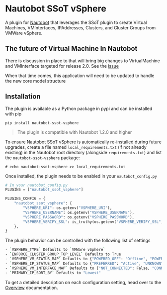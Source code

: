 # Nautobot SSoT vSphere

A plugin for [Nautobot](https://github.com/nautobot/nautobot) that leverages the SSoT plugin to create Virtual Machines, VMInterfaces, IPAddresses, Clusters, and Cluster Groups from VMWare vSphere.

## The future of Virtual Machine In Nautobot

There is discussion in place to that will bring big changes to VirtualMachine and VMInterface targeted for release 2.0.
See the [issue](https://github.com/nautobot/nautobot/issues/1178)

When that time comes, this application will need to be updated to handle the new core model structure

## Installation

The plugin is available as a Python package in pypi and can be installed with pip

```shell
pip install nautobot-ssot-vsphere
```

> The plugin is compatible with Nautobot 1.2.0 and higher

To ensure Nautobot SSoT vSphere is automatically re-installed during future upgrades, create a file named `local_requirements.txt` (if not already existing) in the Nautobot root directory (alongside `requirements.txt`) and list the `nautobot-ssot-vsphere` package:

```no-highlight
# echo nautobot-ssot-vsphere >> local_requirements.txt
```

Once installed, the plugin needs to be enabled in your `nautobot_config.py`

```python
# In your nautobot_config.py
PLUGINS = ["nautobot_ssot_vsphere"]

PLUGINS_CONFIG = {
    "nautobot_ssot_vsphere": {
        "VSPHERE_URI": os.getenv("VSPHERE_URI"),
        "VSPHERE_USERNAME": os.getenv("VSPHERE_USERNAME"),
        "VSPHERE_PASSWORD": os.getenv("VSPHERE_PASSWORD"),
        "VSPHERE_VERIFY_SSL": is_truthy(os.getenv("VSPHERE_VERIFY_SSL", False)),
    },
}
```

The plugin behavior can be controlled with the following list of settings

```bash
- `VSPHERE_TYPE` Defaults to `VMWare vSphere`
- `ENFORCE_CLUSTER_GROUP_TOP_LEVEL` Defaults to True
- `VSPHERE_VM_STATUS_MAP` Defaults to {"POWERED_OFF": "Offline", "POWERED_ON": "Active"}
- `VSPHERE_IP_STATUS_MAP` Defaults to {"PREFERRED": "Active", "UNKNOWN": "Reserved"}
- `VSPHERE_VM_INTERFACE_MAP` Defaults to {"NOT_CONNECTED": False, "CONNECTED": True}
- `PRIMARY_IP_SORT_BY` Defaults to "Lowest"
```

To get a detailed description on each configuration setting, head over to the [Overview](https://h4ndzdatm0ld.github.io/nautobot-ssot-vsphere/Overview.html) documentation.
